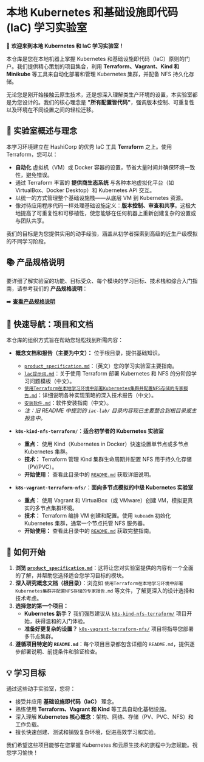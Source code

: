 # 本地 Kubernetes 和基础设施即代码 (IaC) 学习实验室

👋 **欢迎来到本地 Kubernetes 和 IaC 学习实验室！**

本仓库是您在本地机器上掌握 Kubernetes 和基础设施即代码（IaC）原则的门户。我们提供精心策划的项目集合，利用 **Terraform、Vagrant、Kind 和 Minikube** 等工具来自动化部署和管理 Kubernetes 集群，并配备 NFS 持久化存储。

无论您是刚开始接触云原生技术，还是想深入理解类生产环境的设置，本实验室都是为您设计的。我们的核心理念是 **"所有配置皆代码"**，强调版本控制、可重复性以及环境在不同设置之间的轻松迁移。

## 🌟 实验室概述与理念

本学习环境建立在 HashiCorp 的优秀 IaC 工具 **Terraform** 之上。使用 Terraform，您可以：

* **自动化** 虚拟机（VM）或 Docker 容器的设置，节省大量时间并确保环境一致性，避免错误。
* 通过 Terraform 丰富的 **提供商生态系统** 与各种本地虚拟化平台（如 VirtualBox、Docker Desktop）和 Kubernetes API 交互。
* 以统一的方式管理整个基础设施栈——从底层 VM 到 Kubernetes 资源。
* 像对待应用程序代码一样处理基础设施定义：**版本控制、审查和共享**。这极大地提高了可重复性和可移植性，使您能够在任何机器上重新创建复杂的设置或与团队共享。

我们的目标是为您提供实用的动手经验，涵盖从初学者探索到高级的近生产级模拟的不同学习阶段。

## 📚 产品规格说明

要详细了解实验室的功能、目标受众、每个模块的学习目标、技术栈和综合入门指南，请参考我们的 **产品规格说明**：

➡️ **[查看产品规格说明](./product_specification.md)**

## 🚀 快速导航：项目和文档

本仓库的组织方式旨在帮助您轻松找到所需内容：

* **概念文档和报告（主要为中文）：** 位于根目录，提供基础知识。
    * [`product_specification.md`](./product_specification.md)：（英文）您的学习实验室主要指南。
    * [`lac提示词.md`](./lac提示词.md)：关于使用 Terraform 部署 Kubernetes 和 NFS 的分阶段学习问题模板（中文）。
    * [`使用Terraform在本地学习环境中部署Kubernetes集群并配置NFS存储的专家报告.md`](./使用Terraform在本地学习环境中部署Kubernetes集群并配置NFS存储的专家报告.md)：详细说明各种实现策略的深入技术报告（中文）。
    * [`安装软件.md`](./安装软件.md)：软件安装指南（中文）。
    * *注：旧 README 中提到的 `iac-lab/` 目录内容现已主要整合到根目录或主报告中。*

* **`k8s-kind-nfs-terraform/`**：**适合初学者的 Kubernetes 实验室**
    * **重点：** 使用 Kind（Kubernetes in Docker）快速设置单节点或多节点 Kubernetes 集群。
    * **技术：** Terraform 管理 Kind 集群生命周期并配置 NFS 用于持久化存储（PV/PVC）。
    * **开始使用：** 查看此目录中的 [`README.md`](./k8s-kind-nfs-terraform/README.md) 获取详细说明。

* **`k8s-vagrant-terraform-nfs/`**：**面向多节点模拟的中级 Kubernetes 实验室**
    * **重点：** 使用 Vagrant 和 VirtualBox（或 VMware）创建 VM，模拟更真实的多节点集群环境。
    * **技术：** Terraform 编排 VM 创建和配置。使用 `kubeadm` 初始化 Kubernetes 集群，通常一个节点托管 NFS 服务器。
    * **开始使用：** 查看此目录中的 [`README.md`](./k8s-vagrant-terraform-nfs/README.md) 获取完整指南。

## 🎯 如何开始

1. **浏览 [`product_specification.md`](./product_specification.md)**：这将让您对实验室提供的内容有一个全面的了解，并帮助您选择适合您学习目标的模块。
2. **深入研究概念文档（根目录）**：浏览如 `使用Terraform在本地学习环境中部署Kubernetes集群并配置NFS存储的专家报告.md` 等文件，了解更深入的设计选择和技术考虑。
3. **选择您的第一个项目：**
    * **Kubernetes 新手？** 我们强烈建议从 [`k8s-kind-nfs-terraform/`](./k8s-kind-nfs-terraform/) 项目开始，获得温和的入门体验。
    * **准备好更复杂的设置？** [`k8s-vagrant-terraform-nfs/`](./k8s-vagrant-terraform-nfs/) 项目将指导您部署多节点集群。
4. **遵循项目特定的 `README.md`**：每个项目目录都包含详细的 `README.md`，提供逐步部署说明、前提条件和验证检查。

## 💡 学习目标

通过这些动手实验室，您将：

* 接受并应用 **基础设施即代码（IaC）** 理念。
* 熟练使用 **Terraform、Vagrant 和 Kind** 等工具自动化基础设施。
* 深入理解 **Kubernetes 核心概念**：架构、网络、存储（PV、PVC、NFS）和工作负载。
* 擅长快速创建、测试和销毁复杂环境，促进高效学习和实验。

我们希望这些项目能够在您掌握 Kubernetes 和云原生技术的旅程中为您赋能。祝您学习愉快！